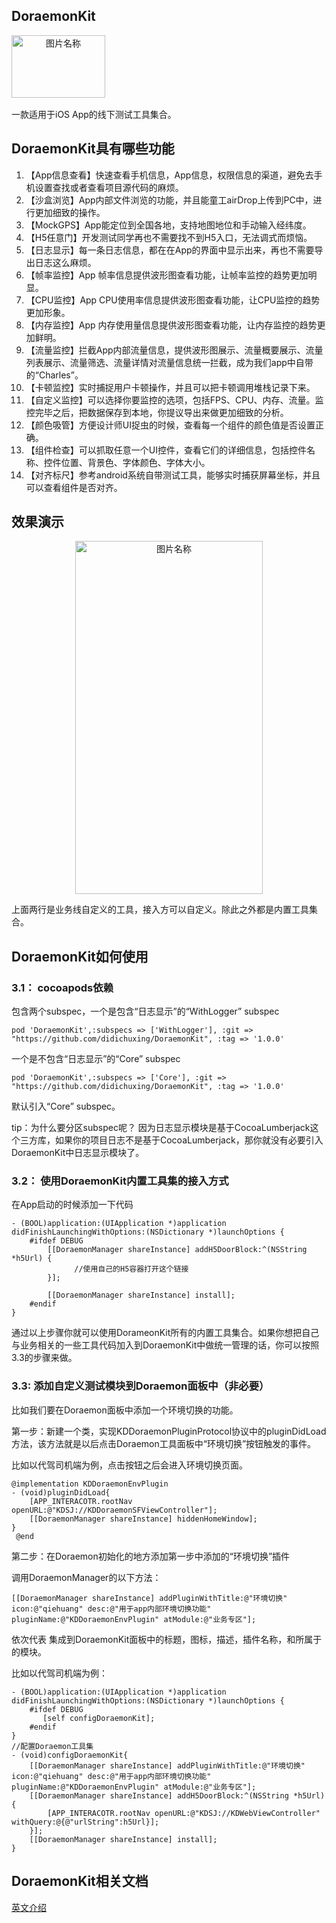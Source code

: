 ## DoraemonKit

<div  align="center">    
 <img src="https://javer.oss-cn-shanghai.aliyuncs.com/doraemon/openSource/doraemon.jpeg" width = "150" height = "100" alt="图片名称" align=left />
</div>

<br/>
<br/>
<br/>
<br/>
<br/>
<br/>

一款适用于iOS App的线下测试工具集合。

## DoraemonKit具有哪些功能

1. 【App信息查看】快速查看手机信息，App信息，权限信息的渠道，避免去手机设置查找或者查看项目源代码的麻烦。
2. 【沙盒浏览】App内部文件浏览的功能，并且能童工airDrop上传到PC中，进行更加细致的操作。
3. 【MockGPS】App能定位到全国各地，支持地图地位和手动输入经纬度。
4. 【H5任意门】开发测试同学再也不需要找不到H5入口，无法调式而烦恼。
5. 【日志显示】每一条日志信息，都在在App的界面中显示出来，再也不需要导出日志这么麻烦。
6. 【帧率监控】App 帧率信息提供波形图查看功能，让帧率监控的趋势更加明显。
7. 【CPU监控】App CPU使用率信息提供波形图查看功能，让CPU监控的趋势更加形象。
8. 【内存监控】App 内存使用量信息提供波形图查看功能，让内存监控的趋势更加鲜明。
9. 【流量监控】拦截App内部流量信息，提供波形图展示、流量概要展示、流量列表展示、流量筛选、流量详情对流量信息统一拦截，成为我们app中自带的“Charles”。
10. 【卡顿监控】实时捕捉用户卡顿操作，并且可以把卡顿调用堆栈记录下来。
11. 【自定义监控】可以选择你要监控的选项，包括FPS、CPU、内存、流量。监控完毕之后，把数据保存到本地，你提议导出来做更加细致的分析。
12. 【颜色吸管】方便设计师UI捉虫的时候，查看每一个组件的颜色值是否设置正确。
13. 【组件检查】可以抓取任意一个UI控件，查看它们的详细信息，包括控件名称、控件位置、背景色、字体颜色、字体大小。
14. 【对齐标尺】参考android系统自带测试工具，能够实时捕获屏幕坐标，并且可以查看组件是否对齐。

## 效果演示
<div  align="center">    
  <img src="https://javer.oss-cn-shanghai.aliyuncs.com/doraemon/openSource/github/DoraemonKit.png" width = "300" height = "565" alt="图片名称" align=center />
</div>

上面两行是业务线自定义的工具，接入方可以自定义。除此之外都是内置工具集合。


## DoraemonKit如何使用

### 3.1： cocoapods依赖
包含两个subspec，一个是包含“日志显示”的“WithLogger” subspec

```
pod 'DoraemonKit',:subspecs => ['WithLogger'], :git => "https://github.com/didichuxing/DoraemonKit", :tag => '1.0.0'
```

一个是不包含“日志显示”的“Core” subspec

```
pod 'DoraemonKit',:subspecs => ['Core'], :git => "https://github.com/didichuxing/DoraemonKit", :tag => '1.0.0'
```

默认引入“Core” subspec。

tip：为什么要分区subspec呢？
因为日志显示模块是基于CocoaLumberjack这个三方库，如果你的项目日志不是基于CocoaLumberjack，那你就没有必要引入DoraemonKit中日志显示模块了。

### 3.2： 使用DoraemonKit内置工具集的接入方式
在App启动的时候添加一下代码

```
- (BOOL)application:(UIApplication *)application didFinishLaunchingWithOptions:(NSDictionary *)launchOptions {
    #ifdef DEBUG
        [[DoraemonManager shareInstance] addH5DoorBlock:^(NSString *h5Url) {
              //使用自己的H5容器打开这个链接
        }];

        [[DoraemonManager shareInstance] install];
    #endif
}
```

 通过以上步骤你就可以使用DorameonKit所有的内置工具集合。如果你想把自己与业务相关的一些工具代码加入到DoraemonKit中做统一管理的话，你可以按照3.3的步骤来做。

### 3.3: 添加自定义测试模块到Doraemon面板中（非必要）
比如我们要在Doraemon面板中添加一个环境切换的功能。

第一步：新建一个类，实现KDDoraemonPluginProtocol协议中的pluginDidLoad方法，该方法就是以后点击Doraemon工具面板中“环境切换”按钮触发的事件。

比如以代驾司机端为例，点击按钮之后会进入环境切换页面。

```
@implementation KDDoraemonEnvPlugin
- (void)pluginDidLoad{
    [APP_INTERACOTR.rootNav openURL:@"KDSJ://KDDoraemonSFViewController"];
    [[DoraemonManager shareInstance] hiddenHomeWindow];
}
 @end
```
 

第二步：在Doraemon初始化的地方添加第一步中添加的“环境切换”插件

调用DoraemonManager的以下方法：

```
[[DoraemonManager shareInstance] addPluginWithTitle:@"环境切换" icon:@"qiehuang" desc:@"用于app内部环境切换功能" pluginName:@"KDDoraemonEnvPlugin" atModule:@"业务专区"];
```

依次代表 集成到DoraemonKit面板中的标题，图标，描述，插件名称，和所属于的模块。

比如以代驾司机端为例：

```
- (BOOL)application:(UIApplication *)application didFinishLaunchingWithOptions:(NSDictionary *)launchOptions {
    #ifdef DEBUG
       [self configDoraemonKit];
    #endif
}
//配置Doraemon工具集
- (void)configDoraemonKit{
    [[DoraemonManager shareInstance] addPluginWithTitle:@"环境切换" icon:@"qiehuang" desc:@"用于app内部环境切换功能" pluginName:@"KDDoraemonEnvPlugin" atModule:@"业务专区"];
    [[DoraemonManager shareInstance] addH5DoorBlock:^(NSString *h5Url) {
        [APP_INTERACOTR.rootNav openURL:@"KDSJ://KDWebViewController" withQuery:@{@"urlString":h5Url}];
    }];
    [[DoraemonManager shareInstance] install];
}
```


## DoraemonKit相关文档

[英文介绍](https://github.com/didi/DoraemonKit)






